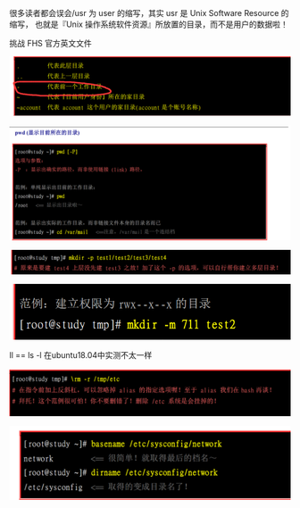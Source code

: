 很多读者都会误会/usr 为 user 的缩写，其实 usr 是 Unix Software Resource 的缩写， 也就是『Unix 操作系统软件资源』所放置的目录，而不是用户的数据啦！

挑战 FHS 官方英文文件

![image-20201008155146529](../datas/images/image-20201008155146529.png)

![image-20201008155428848](../datas/images/image-20201008155428848.png)

![image-20201008160142985](../datas/images/image-20201008160142985.png)

![image-20201008160239122](../datas/images/image-20201008160239122.png)



ll == ls -l  在ubuntu18.04中实测不太一样



![image-20201008164346839](../datas/images/image-20201008164346839.png)

![image-20201008165156376](../datas/images/image-20201008165156376.png)